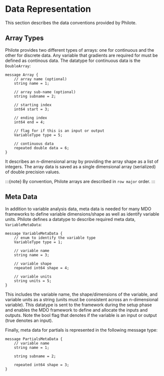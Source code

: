 # Data Representation

This section describes the data conventions provided by Philote.



## Array Types

Philote provides two different types of arrays: one for continuous and the other
for discrete data. Any variable that gradients are required for must be defined
as continous data. The datatype for continuous data is the ``DoubleArray``:

    message Array {
        // array name (optional)
        string name = 1;

        // array sub-name (optional)
        string subname = 2;

        // starting index
        int64 start = 3;

        // ending index
        int64 end = 4;

        // flag for if this is an input or output
        VariableType type = 5;

        // continuous data
        repeated double data = 6;
    }


It describes an n-dimensional array by providing the array shape as a list of
integers. The array data is saved as a single dimensional array (serialized) of
double precision values.

:::{note}
By convention, Philote arrays are described in ``row major`` order.
:::


## Meta Data

In addition to variable analysis data, meta data is needed for many MDO
frameworks to define variable dimensions/shape as well as identify variable
units. Philote defines a datatype to describe required meta data,
``VariableMetaData``:

    message VariableMetaData {
        // enum to identify the variable type
        VariableType type = 1;
        
        // variable name
        string name = 3;

        // variable shape
        repeated int64 shape = 4;

        // variable units
        string units = 5;
    }

This includes the variable name, the shape/dimensions of the variable, and
variable units as a string (units must be consistent across an n-dimensional
variable). This datatype is sent to the framework during the setup phase and
enables the MDO framework to define and allocate the inputs and outputs. Note
the bool flag that denotes if the variable is an input or output (true denotes
an input).


Finally, meta data for partials is represented in the following message type:

    message PartialsMetaData {
        // variable name
        string name = 1;

        string subname = 2;

        repeated int64 shape = 3;
    }